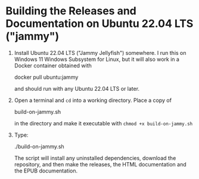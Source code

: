 # Building the Releases and Documentation on Ubuntu 22.04 LTS ("jammy")

1. Install Ubuntu 22.04 LTS ("Jammy Jellyfish") somewhere. I run this
on Windows 11 Windows Subsystem for Linux, but it will also work in a
Docker container obtained with

    docker pull ubuntu:jammy

    and should run with any Ubuntu 22.04 LTS or later.

2. Open a terminal and `cd` into a working directory. Place a copy of

    build-on-jammy.sh

    in the directory and make it executable with `chmod +x build-on-jammy.sh`

3. Type:

    ./build-on-jammy.sh

    The script will install any uninstalled dependencies, download the repository,
    and then make the releases, the HTML documentation and the EPUB documentation.
